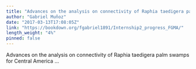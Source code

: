 ```yaml
---
title: "Advances on the analysis on connectivity of Raphia taedigera palm swamps for Central America"
author: "Gabriel Muñoz"
date: "2017-03-13T17:08:05Z"
link: "https://bookdown.org/fgabriel1891/Internship2_progress_FGMA/"
length_weight: "4%"
pinned: false
---
```


Advances on the analysis on connectivity of Raphia taedigera palm swamps for Central America ...
